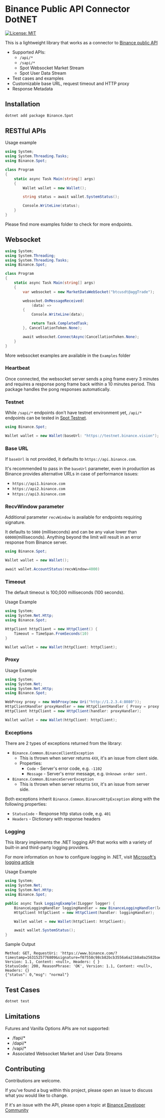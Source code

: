 # Binance Public API Connector DotNET

[![License: MIT](https://img.shields.io/badge/License-MIT-yellow.svg)](https://opensource.org/licenses/MIT)

This is a lightweight library that works as a connector to [Binance public API](https://github.com/binance/binance-spot-api-docs)

- Supported APIs:
    - `/api/*`
    - `/sapi/*`
    - Spot Websocket Market Stream
    - Spot User Data Stream
- Test cases and examples
- Customizable base URL, request timeout and HTTP proxy
- Response Metadata


## Installation

```bash
dotnet add package Binance.Spot
```

## RESTful APIs

Usage example
```csharp
using System;
using System.Threading.Tasks;
using Binance.Spot;

class Program
{
    static async Task Main(string[] args)
    {
        Wallet wallet = new Wallet();

        string status = await wallet.SystemStatus();

        Console.WriteLine(status);
    }
}
```
Please find more  examples folder to check for more endpoints.

## Websocket

```csharp
using System;
using System.Threading;
using System.Threading.Tasks;
using Binance.Spot;

class Program
{
    static async Task Main(string[] args)
    {
        var websocket = new MarketDataWebSocket("btcusdt@aggTrade");

        websocket.OnMessageReceived(
            (data) =>
        {
            Console.WriteLine(data);

            return Task.CompletedTask;
        }, CancellationToken.None);

        await websocket.ConnectAsync(CancellationToken.None);
    }
}
```
More websocket examples are available in the `Examples` folder

### Heartbeat

Once connected, the websocket server sends a ping frame every 3 minutes and requires a response pong frame back within
a 10 minutes period. This package handles the pong responses automatically.

### Testnet

While `/sapi/*` endpoints don't have testnet environment yet, `/api/*` endpoints can be tested in 
[Spot Testnet](https://testnet.binance.vision/).

```csharp
using Binance.Spot;

Wallet wallet = new Wallet(baseUrl: "https://testnet.binance.vision");
```

### Base URL

If `baseUrl` is not provided, it defaults to `https://api.binance.com`.

It's recommended to pass in the `baseUrl` parameter, even in production as Binance provides alternative URLs
in case of performance issues:
- `https://api1.binance.com`
- `https://api2.binance.com`
- `https://api3.binance.com`


### RecvWindow parameter

Additional parameter `recvWindow` is available for endpoints requiring signature.

It defaults to `5000` (milliseconds) and can be any value lower than `60000`(milliseconds).
Anything beyond the limit will result in an error response from Binance server.

```csharp
using Binance.Spot;

Wallet wallet = new Wallet();

await wallet.AccountStatus(recvWindow=4000)
```

### Timeout
The default timeout is 100,000 milliseconds (100 seconds).  

Usage Example
```csharp
using System;
using System.Net.Http;
using Binance.Spot;

HttpClient httpClient = new HttpClient() { 
    Timeout = TimeSpan.FromSeconds(10)
}

Wallet wallet = new Wallet(httpClient: httpClient);
```

### Proxy
Usage Example
```csharp
using System;
using System.Net;
using System.Net.Http;
using Binance.Spot;

WebProxy proxy = new WebProxy(new Uri("http://1.2.3.4:8080"));
HttpClientHandler proxyHandler = new HttpClientHandler { Proxy = proxy };
HttpClient httpClient = new HttpClient(handler: proxyHandler);

Wallet wallet = new Wallet(httpClient: httpClient);
```

### Exceptions

There are 2 types of exceptions returned from the library:
- `Binance.Common.BinanceClientException`
    - This is thrown when server returns `4XX`, it's an issue from client side.
    - Properties:
        - `Code` - Server's error code, e.g. `-1102`
        - `Message` - Server's error message, e.g. `Unknown order sent.`
- `Binance.Common.BinanceServerException`
    - This is thrown when server returns `5XX`, it's an issue from server side.

Both exceptions inherit `Binance.Common.BinanceHttpException` along with the following properties:
- `StatusCode` - Response http status code, e.g. `401`
- `Headers` -  Dictionary with response headers

### Logging
This library implements the .NET logging API that works with a variety of built-in and third-party logging providers. 

For more information on how to configure logging in .NET, visit [Microsoft's logging article](https://docs.microsoft.com/en-us/dotnet/core/extensions/logging?tabs=command-line)

Usage Example
```csharp
using System;
using System.Net;
using System.Net.Http;
using Binance.Spot;

public async Task LoggingExample(ILogger logger) {
    BinanceLoggingHandler loggingHandler = new BinanceLoggingHandler(logger: logger);
    HttpClient httpClient = new HttpClient(handler: loggingHandler);

    Wallet wallet = new Wallet(httpClient: httpClient);

    await wallet.SystemStatus();
}
```

Sample Output


```
Method: GET, RequestUri: 'https://www.binance.com/?timestamp=1631525776809&signature=f07558c98cb82bcb3556a6a21b8a8a2582bae93d0bb9604a0df72cae8c1c6642', Version: 1.1, Content: <null>, Headers: { }
StatusCode: 200, ReasonPhrase: 'OK', Version: 1.1, Content: <null>, Headers: {}
{"status": 0,"msg": "normal"}
```

## Test Cases

```bash
dotnet test
```

## Limitations

Futures and Vanilla Options APIs are not supported:
- /fapi/*
- /dapi/*
- /vapi/*
- Associated Websocket Market and User Data Streams

## Contributing

Contributions are welcome.

If you've found a bug within this project, please open an issue to discuss what you would like to change.

If it's an issue with the API, please open a topic at [Binance Developer Community](https://dev.binance.vision)
